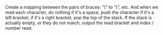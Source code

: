 Create a mapping between the pairs of braces: "(" to ")", etc. And when we read each character, do nothing if it's a space, push the character if it's a left bracket; if it's a right bracket, pop the top of the stack. If the stack is actually empty, or they do not match, output the read bracket and index / number read.
